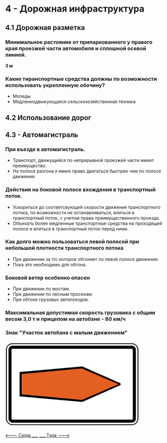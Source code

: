 # 4 - Дорожная инфраструктура
## 4.1 Дорожная разметка
### Минимальное растояние от припаркованного у правого края проезжей части автомобиля и сплошной осевой линией.
__3 м__

### Какие тиранспортные средства должны по возможности использовать укрепленную обочину?
+ Мопеды
+ Медленнодвижующаяся сельскохозяйственная техника

## 4.2 Использование дорог

## 4.3 - Автомагистраль
### При въезде в автомагистраль.
+ Транспорт, движущийся по непрерывной проезжей части имеет преимущество.
+ На полосе разгона я имею право двигаться быстрее чем по полосе движения.

### Действия на боковой полосе вхождения в транспортный поток.
+ Ускориться до соответсвующей скорости движения транспортного потока, по возможности не останавливаться, влиться в транспортный поток, с учетом права преимущественного проезда.
+ Объехать более медленные транспортные средства на проходящей полосе и влиться в транспортный поток перед ними.

### Как долго можно пользоваться левой полосой при небольшой плотности транспортного потока
+ При движении за т/с которое обгоняет по левой полосе движения.
+ Пока это необходимо для обгона.

### Боковой ветер особенно опасен
+ При движении по мостам.
+ При движении по лесным просекам.
+ При обгоне грузовых автопоездов.

### Максимальная допустимая скорость грузовика с общим весом 3,0 т и прицепом на автобане - 80 км/ч

### Знак "Участок автобана с малым движением"
![umlenkungspfeil](/img/sign/umlenkungspfeil.png)

[<--- Сюда ___](/03%20-%20road%20signs%20&%20equipment.md)
[___ Туда --->](/05%20-%20priority%20pass.md)
